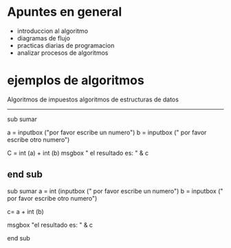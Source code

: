 # Apuntes en general
   + introduccion al algoritmo
   + diagramas de flujo
   + practicas diarias de programacion
   + analizar procesos de algoritmos



# ejemplos de algoritmos
 Algoritmos de impuestos
 algoritmos de estructuras de datos
 
 -----------------------------------------------
 
 sub sumar
 
   a = inputbox ("por favor escribe un numero")
   b = inputbox (" por favor escribe otro numero")
   
   C = int (a) + int (b)
     msgbox " el resultado es: " & c
     
 end sub    
 -------------------------------------------------
 
 sub sumar 
 a = int (inputbox (" por favor escribe un numero")
 b = inputbox (" por favor escribe otro numero")
 
   c= a + int (b)
  
  msgbox "el resultado es: " & c
  
  end sub
   
   
 
